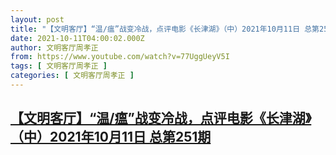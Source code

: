 ```yaml
---
layout: post
title: "【文明客厅】“温/瘟”战变冷战，点评电影《长津湖》（中）2021年10月11日 总第251期"
date: 2021-10-11T04:00:02.000Z
author: 文明客厅周孝正
from: https://www.youtube.com/watch?v=77UggUeyV5I
tags: [ 文明客厅周孝正 ]
categories: [ 文明客厅周孝正 ]
---
```

<!--1633924802000-->
[【文明客厅】“温/瘟”战变冷战，点评电影《长津湖》（中）2021年10月11日 总第251期](https://www.youtube.com/watch?v=77UggUeyV5I)
------

<div>

</div>
